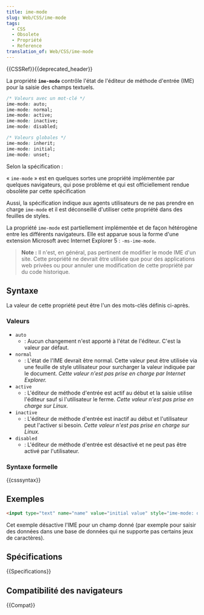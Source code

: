 ```yaml
---
title: ime-mode
slug: Web/CSS/ime-mode
tags:
  - CSS
  - Obsolete
  - Propriété
  - Reference
translation_of: Web/CSS/ime-mode
---
```


{{CSSRef}}{{deprecated_header}}

La propriété **`ime-mode`** contrôle l'état de l'éditeur de méthode d'entrée (IME) pour la saisie des champs textuels.

```css
/* Valeurs avec un mot-clé */
ime-mode: auto;
ime-mode: normal;
ime-mode: active;
ime-mode: inactive;
ime-mode: disabled;

/* Valeurs globales */
ime-mode: inherit;
ime-mode: initial;
ime-mode: unset;
```

Selon la spécification :

« `ime-mode` » est en quelques sortes une propriété implémentée par quelques navigateurs, qui pose problème et qui est officiellement rendue obsolète par cette spécification

Aussi, la spécification indique aux agents utilisateurs de ne pas prendre en charge `ime-mode` et il est déconseillé d'utiliser cette propriété dans des feuilles de styles.

La propriété `ime-mode` est partiellement implémentée et de façon hétérogène entre les différents navigateurs. Elle est apparue sous la forme d'une extension Microsoft avec Internet Explorer 5 : `-ms-ime-mode`.

> **Note :** Il n'est, en général, pas pertinent de modifier le mode IME d'un site. Cette propriété ne devrait être utilisée que pour des applications web privées ou pour annuler une modification de cette propriété par du code historique.

## Syntaxe

La valeur de cette propriété peut être l'un des mots-clés définis ci-après.

### Valeurs

- `auto`
  - : Aucun changement n'est apporté à l'état de l'éditeur. C'est la valeur par défaut.
- `normal`
  - : L'état de l'IME devrait être normal. Cette valeur peut être utilisée via une feuille de style utilisateur pour surcharger la valeur indiquée par le document. _Cette valeur n'est pas prise en charge par Internet Explorer._
- `active`
  - : L'éditeur de méthode d'entrée est actif au début et la saisie utilise l'éditeur sauf si l'utilisateur le ferme. _Cette valeur n'est pas prise en charge sur Linux._
- `inactive`
  - : L'éditeur de méthode d'entrée est inactif au début et l'utilisateur peut l'activer si besoin. _Cette valeur n'est pas prise en charge sur Linux._
- `disabled`
  - : L'éditeur de méthode d'entrée est désactivé et ne peut pas être activé par l'utilisateur.

### Syntaxe formelle

{{csssyntax}}

## Exemples

```html
<input type="text" name="name" value="initial value" style="ime-mode: disabled">
```

Cet exemple désactive l'IME pour un champ donné (par exemple pour saisir des données dans une base de données qui ne supporte pas certains jeux de caractères).

## Spécifications

{{Specifications}}

## Compatibilité des navigateurs

{{Compat}}
